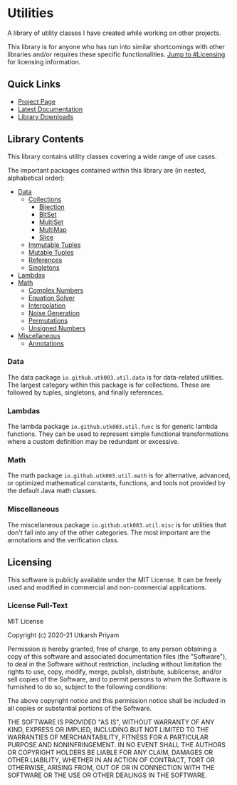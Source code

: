 # Utilities
A library of utility classes I have created while working on other projects.

This library is for anyone who has run into similar shortcomings with other libraries and/or requires these specific functionalities. [Jump to #Licensing](#Licensing) for licensing information.

## Quick Links
* [Project Page](https://utk003.github.io/Utilities/)
* [Latest Documentation](https://utk003.github.io/Utilities/javadoc/latest.html)
* [Library Downloads](https://utk003.github.io/Utilities/releases.html)

## Library Contents
This library contains utility classes covering a wide range of use cases.

The important packages contained within this library are (in nested, alphabetical order):
* [Data](tree/main/src/main/java/io/github/utk003/util/data)
  * [Collections](tree/main/src/main/java/io/github/utk003/util/data/collection)
    * [Bijection](tree/main/src/main/java/io/github/utk003/util/data/collection/bijection)
    * [BitSet](tree/main/src/main/java/io/github/utk003/util/data/collection/bitset)
    * [MultiSet](tree/main/src/main/java/io/github/utk003/util/data/collection/multi/set)
    * [MultiMap](tree/main/src/main/java/io/github/utk003/util/data/collection/multi/map)
    * [Slice](tree/main/src/main/java/io/github/utk003/util/data/collection/slice)
  * [Immutable Tuples](tree/main/src/main/java/io/github/utk003/util/data/tuple/immutable)
  * [Mutable Tuples](tree/main/src/main/java/io/github/utk003/util/data/tuple/mutable)
  * [References](tree/main/src/main/java/io/github/utk003/util/data/reference)
  * [Singletons](tree/main/src/main/java/io/github/utk003/util/data/singleton)
* [Lambdas](tree/main/src/main/java/io/github/utk003/util/func)
* [Math](tree/main/src/main/java/io/github/utk003/util/math)
  * [Complex Numbers](tree/main/src/main/java/io/github/utk003/util/math/complex)
  * [Equation Solver](tree/main/src/main/java/io/github/utk003/util/math/solve)
  * [Interpolation](tree/main/src/main/java/io/github/utk003/util/math/interp)
  * [Noise Generation](tree/main/src/main/java/io/github/utk003/util/math/noise)
  * [Permutations](tree/main/src/main/java/io/github/utk003/util/math/perm)
  * [Unsigned Numbers](tree/main/src/main/java/io/github/utk003/util/math/unsigned)
* [Miscellaneous](tree/main/src/main/java/io/github/utk003/util/misc)
  * [Annotations](tree/main/src/main/java/io/github/utk003/util/misc/annotations)

### Data
The data package `io.github.utk003.util.data` is for data-related utilities.
The largest category within this package is for collections. These are followed by tuples, singletons, and finally references.

### Lambdas
The lambda package `io.github.utk003.util.func` is for generic lambda functions.
They can be used to represent simple functional transformations where a custom definition may be redundant or excessive.

### Math
The math package `io.github.utk003.util.math` is for alternative, advanced, or optimized mathematical constants, functions, and tools not provided by the default Java math classes.

### Miscellaneous
The miscellaneous package `io.github.utk003.util.misc` is for utilities that don't fall into any of the other categories.
The most important are the annotations and the verification class.

## Licensing
This software is publicly available under the MIT License. It can be freely used and modified in commercial and non-commercial applications.

### License Full-Text
MIT License

Copyright (c) 2020-21 Utkarsh Priyam

Permission is hereby granted, free of charge, to any person obtaining a copy
of this software and associated documentation files (the "Software"), to deal
in the Software without restriction, including without limitation the rights
to use, copy, modify, merge, publish, distribute, sublicense, and/or sell
copies of the Software, and to permit persons to whom the Software is
furnished to do so, subject to the following conditions:

The above copyright notice and this permission notice shall be included in all
copies or substantial portions of the Software.

THE SOFTWARE IS PROVIDED "AS IS", WITHOUT WARRANTY OF ANY KIND, EXPRESS OR
IMPLIED, INCLUDING BUT NOT LIMITED TO THE WARRANTIES OF MERCHANTABILITY,
FITNESS FOR A PARTICULAR PURPOSE AND NONINFRINGEMENT. IN NO EVENT SHALL THE
AUTHORS OR COPYRIGHT HOLDERS BE LIABLE FOR ANY CLAIM, DAMAGES OR OTHER
LIABILITY, WHETHER IN AN ACTION OF CONTRACT, TORT OR OTHERWISE, ARISING FROM,
OUT OF OR IN CONNECTION WITH THE SOFTWARE OR THE USE OR OTHER DEALINGS IN THE
SOFTWARE.
